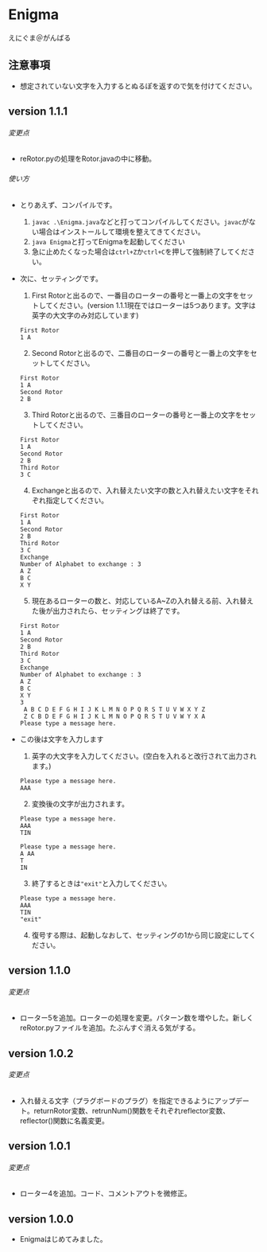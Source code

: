 # Enigma
えにぐま＠がんばる
## 注意事項
- 想定されていない文字を入力するとぬるぽを返すので気を付けてください。
## version 1.1.1
###### 変更点
- reRotor.pyの処理をRotor.javaの中に移動。

###### 使い方
- とりあえず、コンパイルです。
  1. `javac .\Enigma.java`などと打ってコンパイルしてください。`javac`がない場合はインストールして環境を整えてきてください。
  2. `java Enigma`と打ってEnigmaを起動してください
  3. 急に止めたくなった場合は`ctrl+Z`か`ctrl+C`を押して強制終了してください。

- 次に、セッティングです。
  1. First Rotorと出るので、一番目のローターの番号と一番上の文字をセットしてください。(version 1.1.1現在ではローターは5つあります。文字は英字の大文字のみ対応しています)
  ```:入力例
  First Rotor
  1 A
  ```

  2. Second Rotorと出るので、二番目のローターの番号と一番上の文字をセットしてください。
  ```:入力例
  First Rotor
  1 A
  Second Rotor
  2 B
  ```

  3. Third Rotorと出るので、三番目のローターの番号と一番上の文字をセットしてください。
  ```:入力例
  First Rotor
  1 A
  Second Rotor
  2 B
  Third Rotor
  3 C
  ```

  4. Exchangeと出るので、入れ替えたい文字の数と入れ替えたい文字をそれぞれ指定してください。
  ```:入力例
  First Rotor
  1 A
  Second Rotor
  2 B
  Third Rotor
  3 C
  Exchange
  Number of Alphabet to exchange : 3
  A Z
  B C
  X Y
  ```

  5. 現在あるローターの数と、対応しているA~Zの入れ替える前、入れ替えた後が出力されたら、セッティングは終了です。
  ```:出力例
  First Rotor
  1 A
  Second Rotor
  2 B
  Third Rotor
  3 C
  Exchange
  Number of Alphabet to exchange : 3
  A Z
  B C
  X Y
  3
   A B C D E F G H I J K L M N O P Q R S T U V W X Y Z
   Z C B D E F G H I J K L M N O P Q R S T U V W Y X A
  Please type a message here.
  ```
- この後は文字を入力します
  1. 英字の大文字を入力してください。(空白を入れると改行されて出力されます。)
  ```:入力例
  Please type a message here.
  AAA
  ```

  2. 変換後の文字が出力されます。
  ```:出力例
  Please type a message here.
  AAA
  TIN
  ```
  ```:出力例(空白を入れた場合)
  Please type a message here.
  A AA
  T
  IN
  ```

  3. 終了するときは`"exit"`と入力してください。
  ```:入力例
  Please type a message here.
  AAA
  TIN
  "exit"
  ```

  4. 復号する際は、起動しなおして、セッティングの1から同じ設定にしてください。

## version 1.1.0
###### 変更点
- ローター5を追加。ローターの処理を変更。パターン数を増やした。新しくreRotor.pyファイルを追加。たぶんすぐ消える気がする。
## version 1.0.2
###### 変更点
- 入れ替える文字（プラグボードのプラグ）を指定できるようにアップデート。returnRotor変数、retrunNum()関数をそれぞれreflector変数、reflector()関数に名義変更。
## version 1.0.1
###### 変更点
- ローター4を追加。コード、コメントアウトを微修正。
## version 1.0.0
- Enigmaはじめてみました。
